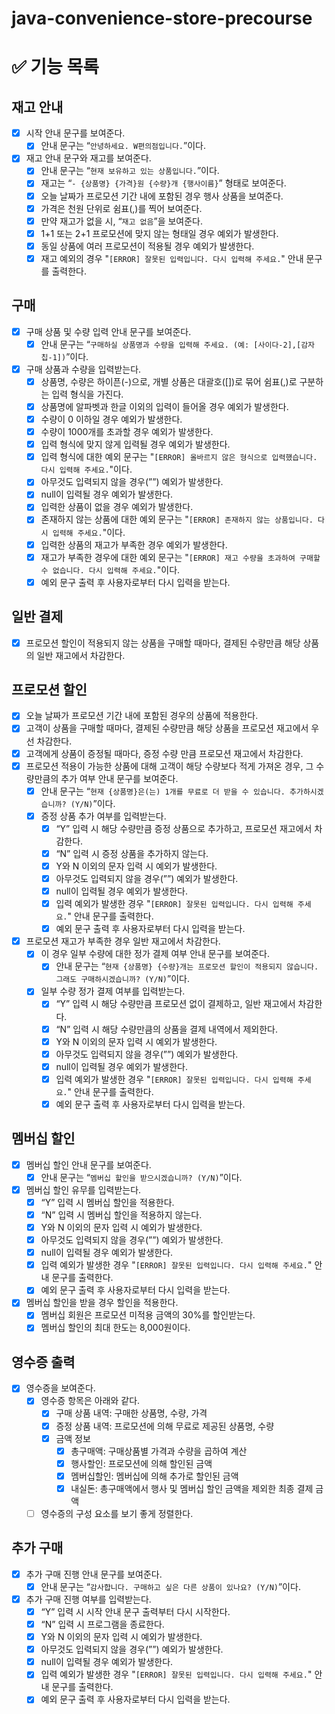 # java-convenience-store-precourse

# ✅ 기능 목록

## 재고 안내

- [X] 시작 안내 문구를 보여준다.
    - [X] 안내 문구는 “`안녕하세요. W편의점입니다.`”이다.
- [X] 재고 안내 문구와 재고를 보여준다.
    - [X] 안내 문구는 “`현재 보유하고 있는 상품입니다.`”이다.
    - [X] 재고는 “`- {상품명} {가격}원 {수량}개 {행사이름}`” 형태로 보여준다.
    - [X] 오늘 날짜가 프로모션 기간 내에 포함된 경우 행사 상품을 보여준다.
    - [X] 가격은 천원 단위로 쉼표(,)를 찍어 보여준다.
    - [X] 만약 재고가 없을 시, “`재고 없음`”을 보여준다.
    - [X] 1+1 또는 2+1 프로모션에 맞지 않는 형태일 경우 예외가 발생한다.
    - [X] 동일 상품에 여러 프로모션이 적용될 경우 예외가 발생한다.
    - [X] 재고 예외의 경우 "`[ERROR] 잘못된 입력입니다. 다시 입력해 주세요.`" 안내 문구를 출력한다.

## 구매

- [X] 구매 상품 및 수량 입력 안내 문구를 보여준다.
    - [X] 안내 문구는 “`구매하실 상품명과 수량을 입력해 주세요. (예: [사이다-2],[감자칩-1])`”이다.
- [X] 구매 상품과 수량을 입력받는다.
    - [X] 상품명, 수량은 하이픈(-)으로, 개별 상품은 대괄호([])로 묶어 쉼표(,)로 구분하는 입력 형식을 가진다.
    - [X] 상품명에 알파벳과 한글 이외의 입력이 들어올 경우 예외가 발생한다.
    - [X] 수량이 0 이하일 경우 예외가 발생한다.
    - [X] 수량이 1000개를 초과할 경우 예외가 발생한다.
    - [X] 입력 형식에 맞지 않게 입력될 경우 예외가 발생한다.
    - [X] 입력 형식에 대한 예외 문구는 "`[ERROR] 올바르지 않은 형식으로 입력했습니다. 다시 입력해 주세요.`"이다.
    - [X] 아무것도 입력되지 않을 경우(””) 예외가 발생한다.
    - [X] null이 입력될 경우 예외가 발생한다.
    - [X] 입력한 상품이 없을 경우 예외가 발생한다.
    - [X] 존재하지 않는 상품에 대한 예외 문구는 "`[ERROR] 존재하지 않는 상품입니다. 다시 입력해 주세요.`"이다.
    - [X] 입력한 상품의 재고가 부족한 경우 예외가 발생한다.
    - [X] 재고가 부족한 경우에 대한 예외 문구는 "`[ERROR] 재고 수량을 초과하여 구매할 수 없습니다. 다시 입력해 주세요.`"이다.
    - [X] 예외 문구 출력 후 사용자로부터 다시 입력을 받는다.

## 일반 결제

- [X] 프로모션 할인이 적용되지 않는 상품을 구매할 때마다, 결제된 수량만큼 해당 상품의 일반 재고에서 차감한다.

## 프로모션 할인

- [X] 오늘 날짜가 프로모션 기간 내에 포함된 경우의 상품에 적용한다.
- [X] 고객이 상품을 구매할 때마다, 결제된 수량만큼 해당 상품을 프로모션 재고에서 우선 차감한다.
- [X] 고객에게 상품이 증정될 때마다, 증정 수량 만큼 프로모션 재고에서 차감한다.
- [X] 프로모션 적용이 가능한 상품에 대해 고객이 해당 수량보다 적게 가져온 경우, 그 수량만큼의 추가 여부 안내 문구를 보여준다.
    - [X] 안내 문구는 “`현재 {상품명}은(는) 1개를 무료로 더 받을 수 있습니다. 추가하시겠습니까? (Y/N)`”이다.
    - [X] 증정 상품 추가 여부를 입력받는다.
        - [X] “Y” 입력 시 해당 수량만큼 증정 상품으로 추가하고, 프로모션 재고에서 차감한다.
        - [X] “N” 입력 시 증정 상품을 추가하지 않는다.
        - [X] Y와 N 이외의 문자 입력 시 예외가 발생한다.
        - [X] 아무것도 입력되지 않을 경우(””) 예외가 발생한다.
        - [X] null이 입력될 경우 예외가 발생한다.
        - [X] 입력 예외가 발생한 경우 "`[ERROR] 잘못된 입력입니다. 다시 입력해 주세요.`" 안내 문구를 출력한다.
        - [X] 예외 문구 출력 후 사용자로부터 다시 입력을 받는다.
- [X] 프로모션 재고가 부족한 경우 일반 재고에서 차감한다.
    - [X] 이 경우 일부 수량에 대한 정가 결제 여부 안내 문구를 보여준다.
        - [X] 안내 문구는 “`현재 {상품명} {수량}개는 프로모션 할인이 적용되지 않습니다. 그래도 구매하시겠습니까? (Y/N)`”이다.
    - [X] 일부 수량 정가 결제 여부를 입력받는다.
        - [X] “Y” 입력 시 해당 수량만큼 프로모션 없이 결제하고, 일반 재고에서 차감한다.
        - [X] “N” 입력 시 해당 수량만큼의 상품을 결제 내역에서 제외한다.
        - [X] Y와 N 이외의 문자 입력 시 예외가 발생한다.
        - [X] 아무것도 입력되지 않을 경우(””) 예외가 발생한다.
        - [X] null이 입력될 경우 예외가 발생한다.
        - [X] 입력 예외가 발생한 경우 "`[ERROR] 잘못된 입력입니다. 다시 입력해 주세요.`" 안내 문구를 출력한다.
        - [X] 예외 문구 출력 후 사용자로부터 다시 입력을 받는다.

## 멤버십 할인

- [X] 멤버십 할인 안내 문구를 보여준다.
    - [X] 안내 문구는 “`멤버십 할인을 받으시겠습니까? (Y/N)`”이다.
- [X] 멤버십 할인 유무를 입력받는다.
    - [X] “Y” 입력 시 멤버십 할인을 적용한다.
    - [X] “N” 입력 시 멤버십 할인을 적용하지 않는다.
    - [X] Y와 N 이외의 문자 입력 시 예외가 발생한다.
    - [X] 아무것도 입력되지 않을 경우(””) 예외가 발생한다.
    - [X] null이 입력될 경우 예외가 발생한다.
    - [X] 입력 예외가 발생한 경우 "`[ERROR] 잘못된 입력입니다. 다시 입력해 주세요.`" 안내 문구를 출력한다.
    - [X] 예외 문구 출력 후 사용자로부터 다시 입력을 받는다.
- [X] 멤버십 할인을 받을 경우 할인을 적용한다.
    - [X] 멤버십 회원은 프로모션 미적용 금액의 30%를 할인받는다.
    - [X] 멤버십 할인의 최대 한도는 8,000원이다.

## 영수증 출력

- [X] 영수증을 보여준다.
    - [X] 영수증 항목은 아래와 같다.
        - [X] 구매 상품 내역: 구매한 상품명, 수량, 가격
        - [X] 증정 상품 내역: 프로모션에 의해 무료로 제공된 상품명, 수량
        - [X] 금액 정보
            - [X] 총구매액: 구매상품별 가격과 수량을 곱하여 계산
            - [X] 행사할인: 프로모션에 의해 할인된 금액
            - [X] 멤버십할인: 멤버십에 의해 추가로 할인된 금액
            - [X] 내실돈: 총구매액에서 행사 및 멤버십 할인 금액을 제외한 최종 결제 금액
    - [ ] 영수증의 구성 요소를 보기 좋게 정렬한다.

## 추가 구매
- [X] 추가 구매 진행 안내 문구를 보여준다.
    - [X] 안내 문구는 “`감사합니다. 구매하고 싶은 다른 상품이 있나요? (Y/N)`”이다.
- [X] 추가 구매 진행 여부를 입력받는다.
  - [X] “Y” 입력 시 시작 안내 문구 출력부터 다시 시작한다.
  - [X] “N” 입력 시 프로그램을 종료한다.
  - [X] Y와 N 이외의 문자 입력 시 예외가 발생한다.
  - [X] 아무것도 입력되지 않을 경우(””) 예외가 발생한다.
  - [X] null이 입력될 경우 예외가 발생한다.
  - [X] 입력 예외가 발생한 경우 "`[ERROR] 잘못된 입력입니다. 다시 입력해 주세요.`" 안내 문구를 출력한다.
  - [X] 예외 문구 출력 후 사용자로부터 다시 입력을 받는다.
